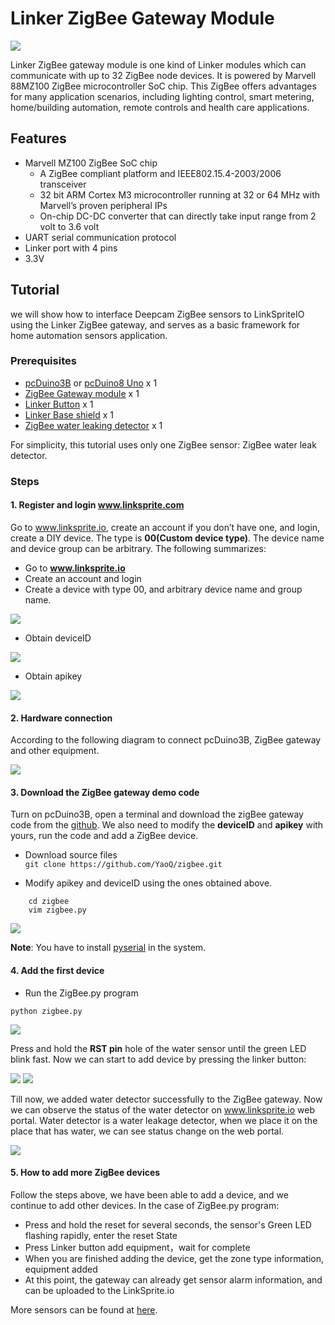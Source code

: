 # Linker ZigBee Gateway Module

![](http://openhapp.com/wp-content/uploads/2016/05/zigbee-6-768x470.jpg)

Linker ZigBee gateway module is one kind of Linker modules which can communicate with up to 32 ZigBee node devices. It is powered by Marvell 88MZ100 ZigBee microcontroller SoC chip. This ZigBee offers advantages for many application scenarios, including lighting control, smart metering, home/building automation, remote controls and health care applications.

## Features
* Marvell MZ100 ZigBee SoC chip
	* A ZigBee compliant platform and IEEE802.15.4-2003/2006 transceiver
	* 32 bit ARM Cortex M3 microcontroller running at 32 or 64 MHz with Marvell’s proven peripheral IPs 
	* On-chip DC-DC converter that can directly take input range from 2 volt to 3.6 volt 
* UART serial communication protocol
* Linker port with 4 pins
* 3.3V

## Tutorial
we will show how to interface Deepcam ZigBee sensors to LinkSpriteIO using the Linker ZigBee gateway, and serves as a basic framework for home automation sensors application.


### Prerequisites
* [pcDuino3B](http://store.cutedigi.com/pcduino3b-a20-single-board-computer-supports-arduino-programming-with-gbps-mac/) or [pcDuino8 Uno](http://store.cutedigi.com/pcduino8-uno-8-core-single-board-computer-arduino-headers-ubuntu-android/) x 1  
* [ZigBee Gateway module](http://store.cutedigi.com/linker-zigbee-module-for-deepcam-zigbee-sensors/) x 1 
* [Linker Button](http://store.cutedigi.com/button-module-of-linker-kit-for-pcduino-arduino/) x 1  
* [Linker Base shield](http://store.cutedigi.com/base-shield-of-linker-kit-for-pcduino-arduino/) x 1
* [ZigBee water leaking detector](http://store.cutedigi.com/water-detector/) x 1


For simplicity, this tutorial uses only one ZigBee sensor: ZigBee water leak detector.

### Steps

#### 1. Register and login www.linksprite.com
Go to www.linksprite.io, create an account if you don’t have one, and login, create a DIY device. The type is **00(Custom device type)**. The device name and device group can be arbitrary.  The following summarizes:

* Go to **www.linksprite.io**
* Create an account and login
* Create a device with type 00, and arbitrary device name and group name.

![](picture/1.png)

* Obtain deviceID

![](picture/2.png)

* Obtain apikey

![](picture/3.png)

#### 2. Hardware connection
According to the following diagram to connect pcDuino3B, ZigBee gateway and other equipment.

![](picture/4.png) 

#### 3. Download the ZigBee gateway demo code
Turn on pcDuino3B, open a terminal and download the zigBee gateway code from the [github](https://github.com/YaoQ/zigbee.git). We also need to modify the **deviceID** and **apikey** with yours, run the code and add a ZigBee device.

* Download source files  
`git clone https://github.com/YaoQ/zigbee.git`

* Modify apikey and deviceID using the ones obtained above.
 
```
	cd zigbee           
	vim zigbee.py  
```  

![](picture/5.png)

**Note**: You have to install [pyserial](https://pypi.python.org/pypi/pyserial) in the system.

#### 4. Add the first device  

* Run the ZigBee.py program  
```
python zigbee.py   
```  
![](picture/6.png)  

Press and hold the **RST pin** hole of the water sensor until the green LED blink fast.  Now we can start to add device by pressing the linker button:

![](picture/7.png) 
![](picture/8.png)  

Till now, we added water detector successfully to the ZigBee gateway. Now we can observe the status of the water detector on www.linksprite.io web portal. Water detector is a water leakage detector, when we place it on the place that has water, we can see status change on the web portal.

![](picture/9.png)

#### 5. How to add more ZigBee devices
Follow the steps above, we have been able to add a device, and we continue to add other devices. In the case of ZigBee.py program:

* Press and hold the reset for several seconds, the sensor's Green LED flashing rapidly, enter the reset State
* Press Linker button add equipment，wait for complete
* When you are finished adding the device, get the zone type information, equipment added
* At this point, the gateway can already get sensor alarm information, and can be uploaded to the LinkSprite.io

More sensors can be found at [here](http://store.cutedigi.com/sensor/).


